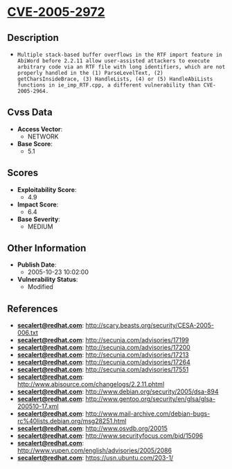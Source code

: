 
# [CVE-2005-2972](http://scary.beasts.org/security/CESA-2005-006.txt)

## Description

- `Multiple stack-based buffer overflows in the RTF import feature in AbiWord before 2.2.11 allow user-assisted attackers to execute arbitrary code via an RTF file with long identifiers, which are not properly handled in the (1) ParseLevelText, (2) getCharsInsideBrace, (3) HandleLists, (4) or (5) HandleAbiLists functions in ie_imp_RTF.cpp, a different vulnerability than CVE-2005-2964.`

## Cvss Data

- **Access Vector**:
  - NETWORK
- **Base Score**:
  - 5.1

## Scores

- **Exploitability Score**:
  - 4.9
- **Impact Score**:
  - 6.4
- **Base Severity**:
  - MEDIUM

## Other Information

- **Publish Date**:
  - 2005-10-23 10:02:00
- **Vulnerability Status**:
  - Modified

## References

- **secalert@redhat.com**: http://scary.beasts.org/security/CESA-2005-006.txt
- **secalert@redhat.com**: http://secunia.com/advisories/17199
- **secalert@redhat.com**: http://secunia.com/advisories/17200
- **secalert@redhat.com**: http://secunia.com/advisories/17213
- **secalert@redhat.com**: http://secunia.com/advisories/17264
- **secalert@redhat.com**: http://secunia.com/advisories/17551
- **secalert@redhat.com**: http://www.abisource.com/changelogs/2.2.11.phtml
- **secalert@redhat.com**: http://www.debian.org/security/2005/dsa-894
- **secalert@redhat.com**: http://www.gentoo.org/security/en/glsa/glsa-200510-17.xml
- **secalert@redhat.com**: http://www.mail-archive.com/debian-bugs-rc%40lists.debian.org/msg28251.html
- **secalert@redhat.com**: http://www.osvdb.org/20015
- **secalert@redhat.com**: http://www.securityfocus.com/bid/15096
- **secalert@redhat.com**: http://www.vupen.com/english/advisories/2005/2086
- **secalert@redhat.com**: https://usn.ubuntu.com/203-1/
